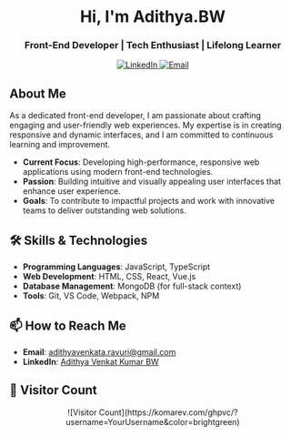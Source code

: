 
<h1 align="center">Hi, I'm Adithya.BW</h1>
<h3 align="center">Front-End Developer | Tech Enthusiast | Lifelong Learner</h3>

<p align="center">
  <a href="https://linkedin.com/in/adithya-venkat-kumar-bw-520062231?utm_source=share&utm_campaign=share_via&utm_content=profile&utm_medium=android_app" target="_blank">
    <img src="https://img.shields.io/badge/LinkedIn-Connect-blue?style=flat-square&logo=linkedin" alt="LinkedIn" />
  </a>
  <a href="mailto:adithyavenkata.ravuri@gmail.com">
    <img src="https://img.shields.io/badge/Email-Contact-red?style=flat-square&logo=gmail" alt="Email" />
  </a>
</p>

## About Me

As a dedicated front-end developer, I am passionate about crafting engaging and user-friendly web experiences. My expertise is in creating responsive and dynamic interfaces, and I am committed to continuous learning and improvement.

- **Current Focus**: Developing high-performance, responsive web applications using modern front-end technologies.
- **Passion**: Building intuitive and visually appealing user interfaces that enhance user experience.
- **Goals**: To contribute to impactful projects and work with innovative teams to deliver outstanding web solutions.

## 🛠️ Skills & Technologies

- **Programming Languages**: JavaScript, TypeScript
- **Web Development**: HTML, CSS, React, Vue.js
- **Database Management**: MongoDB (for full-stack context)
- **Tools**: Git, VS Code, Webpack, NPM

## 📫 How to Reach Me

- **Email**: [adithyavenkata.ravuri@gmail.com](mailto:adithyavenkata.ravuri@gmail.com)
- **LinkedIn**: [Adithya Venkat Kumar BW](https://www.linkedin.com/in/adithya-venkat-kumar-bw-520062231?utm_source=share&utm_campaign=share_via&utm_content=profile&utm_medium=android_app)

## 📝 Visitor Count

<p align="center">
  ![Visitor Count](https://komarev.com/ghpvc/?username=YourUsername&color=brightgreen)
</p>
